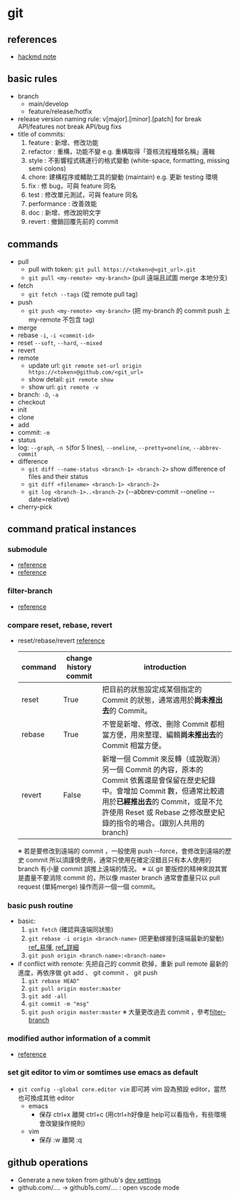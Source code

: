 # git


## references
 - [hackmd note](https://hackmd.io/v6gdO7sYR6GyDKN2_Ak5TA)

## basic rules
  - branch
     - main/develop
     - feature/release/hotfix
  - release version naming rule: v[major].[minor].[patch] for break API/features not break API/bug fixs
  - title of commits: 
    1. feature : 新增、修改功能
    2. refactor : 重構，功能不變 e.g. 重構取得「簽核流程種類名稱」邏輯
    3. style : 不影響程式碼運行的格式變動 (white-space, formatting, missing semi colons)
    3. chore:  建構程序或輔助工具的變動 (maintain) e.g. 更新 testing 環境
    4. fix : 修 bug，可與 feature 同名
    5. test : 修改單元測試，可與 feature 同名
    6. performance : 改善效能
    7. doc : 新增、修改說明文字
    8. revert : 撤銷回覆先前的 commit 



## commands
 - pull
   - pull with token: `git pull https://<token>@<git_url>.git`
   - `git pull <my-remote> <my-branch>` (pull 遠端且試圖 merge 本地分支)
 - fetch
   - `git fetch --tags`  (從 remote pull tag)
 - push
   - `git push <my-remote> <my-branch>` (把 my-branch 的 commit push 上 my-remote 不包含 tag)
 - merge
 - rebase `-i`, `-i <commit-id>`
 - reset `--soft`, `--hard`, `--mixed`
 - revert
 - remote
   - update url: `git remote set-url origin https://<token>@github.com/<git_url>`
   - show detail: `git remote show`
   - show url: `git remote -v`
 - branch: `-D`, `-a`
 - checkout
 - init
 - clone
 - add
 - commit: `-m`
 - status
 - log: `--graph`, `-n 5`(for 5 lines), `--oneline`, `--pretty=oneline`, `--abbrev-commit`
 - difference
   - `git diff --name-status <branch-1> <branch-2>` show difference of files and their status
   - `git diff <filename> <branch-1> <branch-2>`
   - `git log <branch-1>..<branch-2>` (--abbrev-commit --oneline --date=relative)
 - cherry-pick

## command pratical instances
### submodule
 - [reference](https://blog.wu-boy.com/2011/09/introduction-to-git-submodule/)
 - [reference](http://jhjguxin.github.io/blog/2012/04/19/git-submodule-de-ren-shi-yu-zheng-que-shi-yong-!/)
### filter-branch
 - [reference](https://www.itread01.com/content/1541997604.html)
### compare reset, rebase, revert
 - reset/rebase/revert [reference](https://gitbook.tw/chapters/rewrite-history/reset-revert-and-rebase.html)
 
    | command | change history commit | introduction |
    | ------- | --------- | -------- |
    | reset   | True      | 把目前的狀態設定成某個指定的 Commit 的狀態，通常適用於**尚未推出去**的 Commit。|
    | rebase  | True      | 不管是新增、修改、刪除 Commit 都相當方便，用來整理、編輯**尚未推出去**的 Commit 相當方便。 |
    | revert  | False     | 新增一個 Commit 來反轉（或說取消）另一個 Commit 的內容，原本的 Commit 依舊還是會保留在歷史紀錄中。會增加 Commit 數，但通常比較適用於**已經推出去**的 Commit，或是不允許使用 Reset 或 Rebase 之修改歷史紀錄的指令的場合。(跟別人共用的branch) |
    ※ 若是要修改到遠端的 commit ，一般使用 push --force，會修改到遠端的歷史 commit 所以須謹慎使用，通常只使用在確定沒錯且只有本人使用的 branch 有小量 commit 誤推上遠端的情況。
    ※ 以 git 要版控的精神來說其實是盡量不要消除 commit 的，所以像 master branch 通常會盡量只以 pull request (單純merge) 操作而非一個一個 commit。
### basic push routine
  - basic:
    1. `git fetch` (確認與遠端同狀態)
    2. `git rebase -i origin <branch-name>` (把更動嫁接到遠端最新的變動)
        [ref_易懂](https://gitbook.tw/chapters/branch/merge-with-rebase.html), [ref_詳細](https://blog.yorkxin.org/posts/git-rebase.html)
    3. `git push origin <branch-name>:<branch-name>`
  - if conflict with remote: 先把自己的 commit 砍掉，重新 pull remote 最新的進度，再依序做 git add 、 git commit 、 git push
    1. `git rebase HEAD^`
    2. `git pull origin master:master`
    3. `git add -all`
    4. `git commit -m "msg"`
    5. `git push origin master:master`
    ※ 大量更改過去 commit ，參考[filter-branch](#filter-branch)
### modified author information of a commit
  - [reference](https://yulun.me/2014/git-tips-change-author-and-email-in-previous-commits/)
### set git editor to vim or somtimes use emacs as default
  - `git config --global core.editor vim` 即可將 vim 設為預設 editor，當然也可換成其他 editor
    - emacs
      - 保存 ctrl+x 離開 ctrl+c (用ctrl+h好像是 help可以看指令，有些環境會改變操作規則)
    - vim
      - 保存 :w 離開 :q

## github operations
 - Generate a new token from github's [dev settings](https://docs.github.com/en/github/authenticating-to-github/keeping-your-account-and-data-secure/creating-a-personal-access-token)
 - github.com/.... -> github1s.com/.... : open vscode mode
 